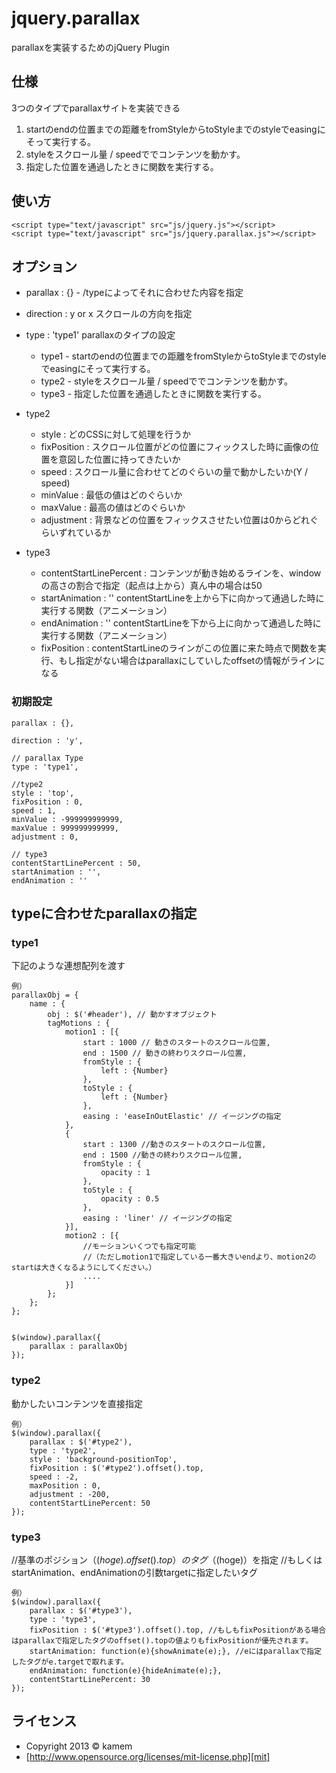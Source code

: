 jquery.parallax
==================

parallaxを実装するためのjQuery Plugin


仕様
------
3つのタイプでparallaxサイトを実装できる

1. startのendの位置までの距離をfromStyleからtoStyleまでのstyleでeasingにそって実行する。
2. styleをスクロール量 / speedででコンテンツを動かす。
3. 指定した位置を通過したときに関数を実行する。

使い方
------
    <script type="text/javascript" src="js/jquery.js"></script>
    <script type="text/javascript" src="js/jquery.parallax.js"></script>

オプション
------

 * parallax : {} - /typeによってそれに合わせた内容を指定

 *	direction : y or x スクロールの方向を指定
 
 * type : 'type1' parallaxのタイプの設定
	* type1 - startのendの位置までの距離をfromStyleからtoStyleまでのstyleでeasingにそって実行する。
	* type2 - styleをスクロール量 / speedででコンテンツを動かす。
	* type3 - 指定した位置を通過したときに関数を実行する。
 
 * type2
	* style :  どのCSSに対して処理を行うか
	* fixPosition :  スクロール位置がどの位置にフィックスした時に画像の位置を意図した位置に持ってきたいか
	* speed  : スクロール量に合わせてどのぐらいの量で動かしたいか(Y / speed)
	* minValue : 最低の値はどのぐらいか
	* maxValue : 最高の値はどのぐらいか
	* adjustment : 背景などの位置をフィックスさせたい位置は0からどれぐらいずれているか

 * type3
	* contentStartLinePercent : コンテンツが動き始めるラインを、windowの高さの割合で指定（起点は上から）真ん中の場合は50
	* startAnimation : ''  contentStartLineを上から下に向かって通過した時に実行する関数（アニメーション）
	* endAnimation : '' contentStartLineを下から上に向かって通過した時に実行する関数（アニメーション）
	* fixPosition : contentStartLineのラインがこの位置に来た時点で関数を実行、もし指定がない場合はparallaxにしていしたoffsetの情報がラインになる

### 初期設定 ###

	parallax : {},
			
	direction : 'y',

	// parallax Type
	type : 'type1',

	//type2
	style : 'top',
	fixPosition : 0,
	speed : 1,
	minValue : -999999999999,
	maxValue : 999999999999,
	adjustment : 0,
	
	// type3
	contentStartLinePercent : 50,
	startAnimation : '',
	endAnimation : ''


typeに合わせたparallaxの指定
------

### type1 ###
下記のような連想配列を渡す

	例）
	parallaxObj = {
		name : {
			obj : $('#header'), // 動かすオブジェクト
			tagMotions : {
				motion1 : [{
					start : 1000 // 動きのスタートのスクロール位置,
					end : 1500 // 動きの終わりスクロール位置,
					fromStyle : {
						left : {Number}
					},
					toStyle : {
						left : {Number}
					},
					easing : 'easeInOutElastic' // イージングの指定
				},
				{
					start : 1300 //動きのスタートのスクロール位置,
					end : 1500 //動きの終わりスクロール位置,
					fromStyle : {
						opacity : 1
					},
					toStyle : {
						opacity : 0.5
					},
					easing : 'liner' // イージングの指定
				}],
				motion2 : [{
					//モーションいくつでも指定可能
					//（ただしmotion1で指定している一番大きいendより、motion2のstartは大きくなるようにしてください。）
					....
				}]
			};
		};
	};


	$(window).parallax({
		parallax : parallaxObj
	});

### type2 ###
動かしたいコンテンツを直接指定

	例）
	$(window).parallax({
		parallax : $('#type2'),
		type : 'type2',
		style : 'background-positionTop',
		fixPosition : $('#type2').offset().top,
		speed : -2,
		maxPosition : 0,
		adjustment : -200,
		contentStartLinePercent: 50
	});


### type3 ###
//基準のポジション（$(hoge).offset().top）のタグ（$(hoge)）を指定
//もしくはstartAnimation、endAnimationの引数targetに指定したいタグ

	例）
	$(window).parallax({
		parallax : $('#type3'),
		type : 'type3',
		fixPosition : $('#type3').offset().top, //もしもfixPositionがある場合はparallaxで指定したタグのoffset().topの値よりもfixPositionが優先されます。
		startAnimation: function(e){showAnimate(e);}, //eにはparallaxで指定したタグがe.targetで取れます。
		endAnimation: function(e){hideAnimate(e);},
		contentStartLinePercent: 30
	});



ライセンス
----------
+ Copyright 2013 &copy; kamem
+ [http://www.opensource.org/licenses/mit-license.php][mit]

[develo.org]: http://develo.org/ "develo.org"
[MIT]: http://www.opensource.org/licenses/mit-license.php